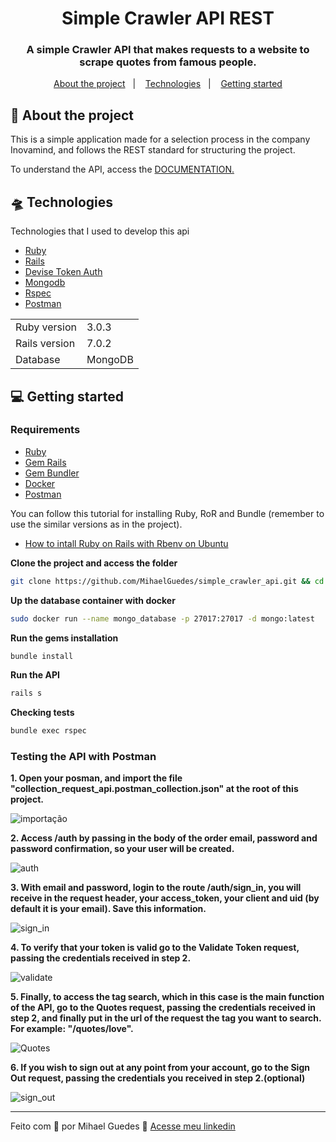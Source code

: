 <h1 align="center">
  Simple Crawler API REST
</h1>

<h3 align="center">
  A simple Crawler API that makes requests to a website to scrape quotes from famous people.
</h3>

<p align="center">
  <a href="#-about-the-project">About the project</a>&nbsp;&nbsp;&nbsp;|&nbsp;&nbsp;&nbsp;
  <a href="#-technologies">Technologies</a>&nbsp;&nbsp;&nbsp;|&nbsp;&nbsp;&nbsp;
  <a href="#-getting-started">Getting started</a>
</p>


## 💼 About the project

<p>
  This is a simple application made for a selection process in the company Inovamind, and follows the REST standard for structuring the project.

  To understand the API, access the [DOCUMENTATION.](https://docs.google.com/document/d/1_jO-IsHB3OvX3H3Fgsla7PBchohmfTwAoVkLMFhWib4/edit?usp=sharing)
</p>

## 🛸 Technologies

Technologies that I used to develop this api

- [Ruby](https://www.ruby-lang.org/pt/)
- [Rails](https://rubyonrails.org/)
- [Devise Token Auth](https://github.com/lynndylanhurley/devise_token_auth)
- [Mongodb](https://docs.mongodb.com/mongoid/current/)
- [Rspec](https://rspec.info/)
- [Postman](https://www.postman.com/)

<table>
  <tr>
    <td>Ruby version</td>
    <td>
      3.0.3
    </td>
  </tr>
  <tr>
    <td>Rails version</td>
    <td>
      7.0.2
    </td>
  </tr>
  <tr>
    <td>Database</td>
    <td>
      MongoDB
    </td>
  </tr>
</table>


## 💻 Getting started

### Requirements

- [Ruby](https://www.ruby-lang.org/pt/)
- [Gem Rails](https://rubyonrails.org/)
- [Gem Bundler](https://bundler.io/)
- [Docker](https://docs.docker.com/engine/install/ubuntu/)
- [Postman](https://www.postman.com/)

You can follow this tutorial for installing Ruby, RoR and Bundle (remember to use the similar versions as in the project).
- [How to intall Ruby on Rails with Rbenv on Ubuntu](https://www.digitalocean.com/community/tutorials/how-to-install-ruby-on-rails-with-rbenv-on-ubuntu-18-04-pt)

**Clone the project and access the folder**

```bash
git clone https://github.com/MihaelGuedes/simple_crawler_api.git && cd simple_crawler_api
```

**Up the database container with docker**
```bash
sudo docker run --name mongo_database -p 27017:27017 -d mongo:latest
```

**Run the gems installation**
```bash
bundle install
```

**Run the API**
```bash
rails s
```

**Checking tests**
```bash
bundle exec rspec
```


### Testing the API with Postman

**1. Open your posman, and import the file "collection_request_api.postman_collection.json" at the root of this project.**

![importação](https://user-images.githubusercontent.com/61971675/155938815-6d1dbaa0-51ab-45c9-b6f0-54646f1bb112.gif)

**2. Access /auth by passing in the body of the order email, password and password confirmation, so your user will be created.**

![auth](https://user-images.githubusercontent.com/61971675/155938905-32060cb1-a16f-4bfb-be69-7c20be5d3af8.gif)

**3. With email and password, login to the route /auth/sign_in, you will receive in the request header, your access_token, your client and uid (by default it is your email). Save this information.**

![sign_in](https://user-images.githubusercontent.com/61971675/155938959-bacdbc87-4f1d-44f8-9ac5-fd1bb288bd74.gif)

**4. To verify that your token is valid go to the Validate Token request, passing the credentials received in step 2.**

![validate](https://user-images.githubusercontent.com/61971675/155938985-c9a5ba3e-e65c-461f-a70f-34379ee7d272.gif)

**5. Finally, to access the tag search, which in this case is the main function of the API, go to the Quotes request, passing the credentials received in step 2, and finally put in the url of the request the tag you want to search. For example: "/quotes/love".**

![Quotes](https://user-images.githubusercontent.com/61971675/155939018-cad90762-70fc-4f09-9f0e-9786bf960ade.gif)

**6. If you wish to sign out at any point from your account, go to the Sign Out request, passing the credentials you received in step 2.(optional)**

![sign_out](https://user-images.githubusercontent.com/61971675/155939058-8b2b47d9-fe09-4de7-b072-60c58f0a785d.gif)

----------------------------------------------------------------------------------

Feito com 💙 por Mihael Guedes 👋 [Acesse meu linkedin](https://www.linkedin.com/in/mihael-guedes-9470b11ba/)
